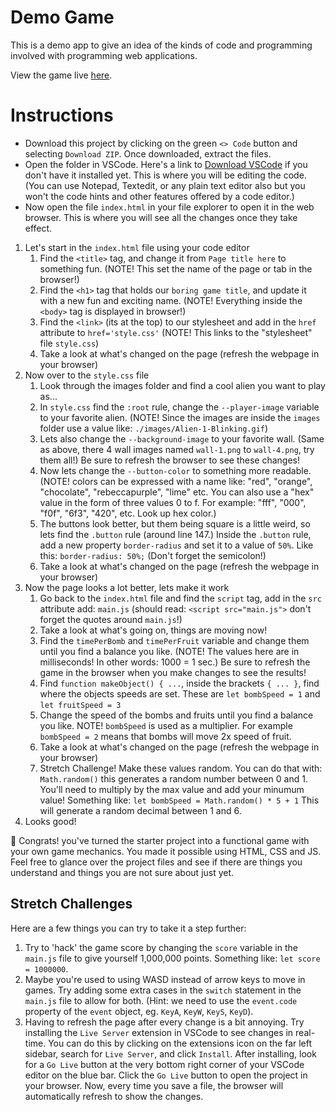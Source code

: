 # Demo Game

This is a demo app to give an idea of the kinds of code and programming involved with programming web applications.

View the game live [here](https://make-school-labs.github.io/few-track-demo/).

# Instructions

- Download this project by clicking on the green `<> Code` button and selecting `Download ZIP`. Once downloaded, extract the files.
- Open the folder in VSCode. Here's a link to [Download VSCode](https://code.visualstudio.com/) if you don't have it installed yet. This is where you will be editing the code. (You can use Notepad, Textedit, or any plain text editor also but you won't the code hints and other features offered by a code editor.)
- Now open the file `index.html` in your file explorer to open it in the web browser. This is where you will see all the changes once they take effect.

1. Let's start in the `index.html` file using your code editor
    1. Find the `<title>` tag, and change it from `Page title here` to something fun. (NOTE! This set the name of the page or tab in the browser!)
    2. Find the `<h1>` tag that holds our `boring game title`, and update it with a new fun and exciting name. (NOTE! Everything inside the `<body>` tag is displayed in browser!)
    3. Find the `<link>` (its at the top) to our stylesheet and add in the `href` attribute to `href='style.css'` (NOTE! This links to the "stylesheet" file `style.css`)
    4. Take a look at what's changed on the page (refresh the webpage in your browser)
2. Now over to the `style.css` file
    1. Look through the images folder and find a cool alien you want to play as...
    2. In `style.css` find the `:root` rule, change the `--player-image` variable to your favorite alien. (NOTE! Since the images are inside the `images` folder use a value like: `./images/Alien-1-Blinking.gif`)
    3. Lets also change the `--background-image` to your favorite wall. (Same as above, there 4 wall images named `wall-1.png` to `wall-4.png`, try them all!) Be sure to refresh the browser to see these changes! 
    4. Now lets change the `--button-color` to something more readable. (NOTE! colors can be expressed with a name like: "red", "orange", "chocolate", "rebeccapurple", "lime" etc. You can also use a "hex" value in the form of three values 0 to f. For example: "fff", "000", "f0f", "6f3", "420", etc. Look up hex color.)
    5. The buttons look better, but them being square is a little weird, so lets find the `.button` rule (around line 147.) Inside the `.button` rule, add a new property `border-radius` and set it to a value of `50%`. Like this: `border-radius: 50%;` (Don't forget the semicolon!)
    6. Take a look at what's changed on the page (refresh the webpage in your browser)
3. Now the page looks a lot better, lets make it work
    1. Go back to the `index.html` file and find the `script` tag, add in the `src` attribute add: `main.js` (should read: `<script src="main.js">` don't forget the quotes around `main.js`!)
    2. Take a look at what's going on, things are moving now!
    3. Find the `timePerBomb` and `timePerFruit` variable and change them until you find a balance you like. (NOTE! The values here are in milliseconds! In other words: 1000 = 1 sec.) Be sure to refresh the game in the browser when you make changes to see the results!  
    4. Find `function makeObject() { ...`, inside the brackets `{ ... }`,  find where the objects speeds are set. These are `let bombSpeed = 1` and `let fruitSpeed = 3`
    5. Change the speed of the bombs and fruits until you find a balance you like. NOTE! `bombSpeed` is used as a multiplier. For example `bombSpeed = 2` means that bombs will move 2x speed of fruit. 
    6. Take a look at what's changed on the page (refresh the webpage in your browser)
    7. Stretch Challenge! Make these values random. You can do that with: `Math.random()` this generates a random number between 0 and 1. You'll need to multiply by the max value and add your minumum value! Something like: `let bombSpeed = Math.random() * 5 + 1` This will generate a random decimal between 1 and 6. 
4. Looks good!

🎉 Congrats! you've turned the starter project into a functional game with your own game mechanics. You made it possible using HTML, CSS and JS. Feel free to glance over the project files and see if there are things you understand and things you are not sure about just yet.

## Stretch Challenges

Here are a few things you can try to take it a step further:

1. Try to 'hack' the game score by changing the `score` variable in the `main.js` file to give yourself 1,000,000 points. Something like: `let score = 1000000`.
2. Maybe you're used to using WASD instead of arrow keys to move in games. Try adding some extra cases in the `switch` statement in the `main.js` file to allow for both. (Hint: we need to use the `event.code` property of the `event` object, eg. `KeyA`, `KeyW`, `KeyS`, `KeyD`).
3. Having to refresh the page after every change is a bit annoying. Try installing the `Live Server` extension in VSCode to see changes in real-time. You can do this by clicking on the extensions icon on the far left sidebar, search for `Live Server`, and click `Install`. After installing, look for a `Go Live` button at the very bottom right corner of your VSCode editor on the blue bar. Click the `Go Live` button to open the project in your browser. Now, every time you save a file, the browser will automatically refresh to show the changes.

<!-- ## Todo -

1. Some tasks to explore programming on the web.
  - Include comments with notes on possible values along side code
  - Building Web Applications
    - Need a branch to demo the completed game
    - Master branch should leave out some things that become and activity
      - Links to css files and js files
        - These files might be broken into separate files
  - HTML
    - Add some images of other characters
    - Add CSS styles
    - Add JS file
  - CSS
    - Can be better organized for demo
    - Add opportunities for students to make improvements to the appearance
      - #container overflow hidden
      - #contanier round corner
      - .button round corner changes colors
      - .button:hover change colors
      - add a box shadow to player
    - Change game images used as game elements
      - --player-image
      - --bg-image
      - --bomb-image
      - --fruit-*
  - JS
    - Add link to main.js
    - Change somethings in the JS to see what happens
      - Edit variables
        - change the speed and frequency of elements
          - speed of bombs and fruit
          - frequency of fruit vs bombs -->
